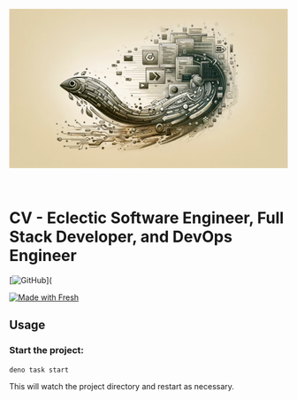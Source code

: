 <p align="center">
  <img src="assets/banner-image.webp" alt="Eclectic Banner">
</p>

<br/>

# CV - Eclectic Software Engineer, Full Stack Developer, and DevOps Engineer

[![GitHub](https://img.shields.io/badge/GitHub-100000?style=for-the-badge&logo=github&logoColor=white)](

[![Made with Fresh](https://fresh.deno.dev/fresh-badge-dark.svg)](https://fresh.deno.dev)

## Usage

### Start the project:

```
deno task start
```

This will watch the project directory and restart as necessary.
